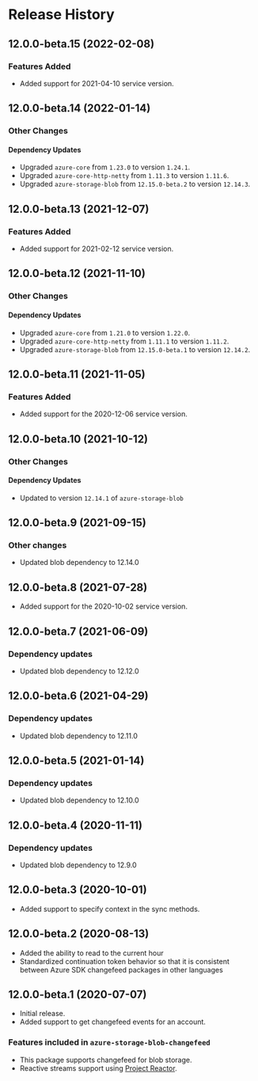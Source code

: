 # Release History

## 12.0.0-beta.15 (2022-02-08)

### Features Added
- Added support for 2021-04-10 service version.

## 12.0.0-beta.14 (2022-01-14)

### Other Changes

#### Dependency Updates

- Upgraded `azure-core` from `1.23.0` to version `1.24.1`.
- Upgraded `azure-core-http-netty` from `1.11.3` to version `1.11.6`.
- Upgraded `azure-storage-blob` from `12.15.0-beta.2` to version `12.14.3`.

## 12.0.0-beta.13 (2021-12-07)

### Features Added
- Added support for 2021-02-12 service version.

## 12.0.0-beta.12 (2021-11-10)

### Other Changes

#### Dependency Updates

- Upgraded `azure-core` from `1.21.0` to version `1.22.0`.
- Upgraded `azure-core-http-netty` from `1.11.1` to version `1.11.2`.
- Upgraded `azure-storage-blob` from `12.15.0-beta.1` to version `12.14.2`.

## 12.0.0-beta.11 (2021-11-05)

### Features Added
- Added support for the 2020-12-06 service version.


## 12.0.0-beta.10 (2021-10-12)

### Other Changes
#### Dependency Updates
- Updated to version `12.14.1` of `azure-storage-blob`

## 12.0.0-beta.9 (2021-09-15)
### Other changes
- Updated blob dependency to 12.14.0

## 12.0.0-beta.8 (2021-07-28)
- Added support for the 2020-10-02 service version.

## 12.0.0-beta.7 (2021-06-09)
### Dependency updates

- Updated blob dependency to 12.12.0

## 12.0.0-beta.6 (2021-04-29)
### Dependency updates

- Updated blob dependency to 12.11.0

## 12.0.0-beta.5 (2021-01-14)
### Dependency updates

- Updated blob dependency to 12.10.0

## 12.0.0-beta.4 (2020-11-11)
### Dependency updates

- Updated blob dependency to 12.9.0

## 12.0.0-beta.3 (2020-10-01)
- Added support to specify context in the sync methods.

## 12.0.0-beta.2 (2020-08-13)
- Added the ability to read to the current hour
- Standardized continuation token behavior so that it is consistent between Azure SDK changefeed packages in other languages

## 12.0.0-beta.1 (2020-07-07)
- Initial release.
- Added support to get changefeed events for an account. 

### Features included in `azure-storage-blob-changefeed`
- This package supports changefeed for blob storage.
- Reactive streams support using [Project Reactor](https://projectreactor.io/).
